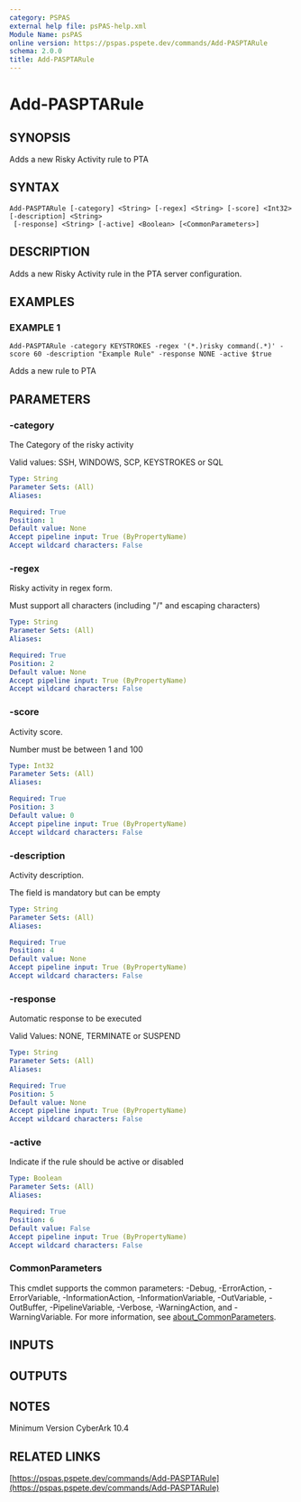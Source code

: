 ```yaml
---
category: PSPAS
external help file: psPAS-help.xml
Module Name: psPAS
online version: https://pspas.pspete.dev/commands/Add-PASPTARule
schema: 2.0.0
title: Add-PASPTARule
---
```


# Add-PASPTARule

## SYNOPSIS
Adds a new Risky Activity rule to PTA

## SYNTAX

```
Add-PASPTARule [-category] <String> [-regex] <String> [-score] <Int32> [-description] <String>
 [-response] <String> [-active] <Boolean> [<CommonParameters>]
```

## DESCRIPTION
Adds a new Risky Activity rule in the PTA server configuration.

## EXAMPLES

### EXAMPLE 1
```
Add-PASPTARule -category KEYSTROKES -regex '(*.)risky command(.*)' -score 60 -description "Example Rule" -response NONE -active $true
```

Adds a new rule to PTA

## PARAMETERS

### -category
The Category of the risky activity

Valid values: SSH, WINDOWS, SCP, KEYSTROKES or SQL

```yaml
Type: String
Parameter Sets: (All)
Aliases:

Required: True
Position: 1
Default value: None
Accept pipeline input: True (ByPropertyName)
Accept wildcard characters: False
```

### -regex
Risky activity in regex form.

Must support all characters (including "/" and escaping characters)

```yaml
Type: String
Parameter Sets: (All)
Aliases:

Required: True
Position: 2
Default value: None
Accept pipeline input: True (ByPropertyName)
Accept wildcard characters: False
```

### -score
Activity score.

Number must be between 1 and 100

```yaml
Type: Int32
Parameter Sets: (All)
Aliases:

Required: True
Position: 3
Default value: 0
Accept pipeline input: True (ByPropertyName)
Accept wildcard characters: False
```

### -description
Activity description.

The field is mandatory but can be empty

```yaml
Type: String
Parameter Sets: (All)
Aliases:

Required: True
Position: 4
Default value: None
Accept pipeline input: True (ByPropertyName)
Accept wildcard characters: False
```

### -response
Automatic response to be executed

Valid Values: NONE, TERMINATE or SUSPEND

```yaml
Type: String
Parameter Sets: (All)
Aliases:

Required: True
Position: 5
Default value: None
Accept pipeline input: True (ByPropertyName)
Accept wildcard characters: False
```

### -active
Indicate if the rule should be active or disabled

```yaml
Type: Boolean
Parameter Sets: (All)
Aliases:

Required: True
Position: 6
Default value: False
Accept pipeline input: True (ByPropertyName)
Accept wildcard characters: False
```

### CommonParameters
This cmdlet supports the common parameters: -Debug, -ErrorAction, -ErrorVariable, -InformationAction, -InformationVariable, -OutVariable, -OutBuffer, -PipelineVariable, -Verbose, -WarningAction, and -WarningVariable. For more information, see [about_CommonParameters](http://go.microsoft.com/fwlink/?LinkID=113216).

## INPUTS

## OUTPUTS

## NOTES
Minimum Version CyberArk 10.4

## RELATED LINKS

[https://pspas.pspete.dev/commands/Add-PASPTARule](https://pspas.pspete.dev/commands/Add-PASPTARule)

